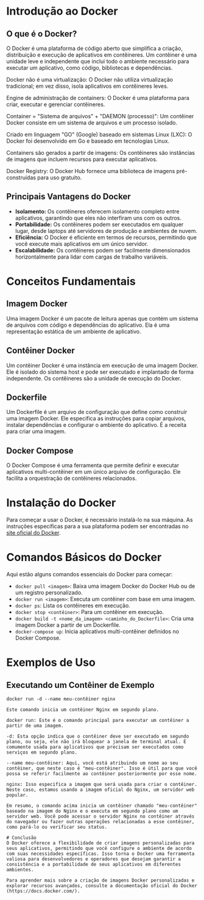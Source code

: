 # Introdução ao Docker

## O que é o Docker?
O Docker é uma plataforma de código aberto que simplifica a criação, distribuição e execução de aplicativos em contêineres. Um contêiner é uma unidade leve e independente que inclui todo o ambiente necessário para executar um aplicativo, como código, bibliotecas e dependências.


Docker não é uma virtualização: O Docker não utiliza virtualização tradicional; em vez disso, isola aplicativos em contêineres leves.

Engine de administração de containers: O Docker é uma plataforma para criar, executar e gerenciar contêineres.

Container = "Sistema de arquivos" + "DAEMON (processo)": Um contêiner Docker consiste em um sistema de arquivos e um processo isolado.

Criado em linguagem "GO" (Google) baseado em sistemas Linux (LXC): O Docker foi desenvolvido em Go e baseado em tecnologias Linux.

Containers são gerados a partir de imagens: Os contêineres são instâncias de imagens que incluem recursos para executar aplicativos.

Docker Registry: O Docker Hub fornece uma biblioteca de imagens pré-construídas para uso gratuito.

## Principais Vantagens do Docker
- **Isolamento:** Os contêineres oferecem isolamento completo entre aplicativos, garantindo que eles não interfiram uns com os outros.
- **Portabilidade:** Os contêineres podem ser executados em qualquer lugar, desde laptops até servidores de produção e ambientes de nuvem.
- **Eficiência:** O Docker é eficiente em termos de recursos, permitindo que você execute mais aplicativos em um único servidor.
- **Escalabilidade:** Os contêineres podem ser facilmente dimensionados horizontalmente para lidar com cargas de trabalho variáveis.

# Conceitos Fundamentais

## Imagem Docker
Uma imagem Docker é um pacote de leitura apenas que contém um sistema de arquivos com código e dependências do aplicativo. Ela é uma representação estática de um ambiente de aplicativo.

## Contêiner Docker
Um contêiner Docker é uma instância em execução de uma imagem Docker. Ele é isolado do sistema host e pode ser executado e implantado de forma independente. Os contêineres são a unidade de execução do Docker.

## Dockerfile
Um Dockerfile é um arquivo de configuração que define como construir uma imagem Docker. Ele especifica as instruções para copiar arquivos, instalar dependências e configurar o ambiente do aplicativo. É a receita para criar uma imagem.

## Docker Compose
O Docker Compose é uma ferramenta que permite definir e executar aplicativos multi-contêiner em um único arquivo de configuração. Ele facilita a orquestração de contêineres relacionados.

# Instalação do Docker
Para começar a usar o Docker, é necessário instalá-lo na sua máquina. As instruções específicas para a sua plataforma podem ser encontradas no [site oficial do Docker](https://docs.docker.com/).

# Comandos Básicos do Docker
Aqui estão alguns comandos essenciais do Docker para começar:

- `docker pull <imagem>`: Baixa uma imagem Docker do Docker Hub ou de um registro personalizado.
- `docker run <imagem>`: Executa um contêiner com base em uma imagem.
- `docker ps`: Lista os contêineres em execução.
- `docker stop <contêiner>`: Para um contêiner em execução.
- `docker build -t <nome_da_imagem> <caminho_do_Dockerfile>`: Cria uma imagem Docker a partir de um Dockerfile.
- `docker-compose up`: Inicia aplicativos multi-contêiner definidos no Docker Compose.

# Exemplos de Uso

## Executando um Contêiner de Exemplo
```shell
docker run -d --name meu-contêiner nginx

Este comando inicia um contêiner Nginx em segundo plano.

docker run: Este é o comando principal para executar um contêiner a partir de uma imagem.

-d: Esta opção indica que o contêiner deve ser executado em segundo plano, ou seja, ele não irá bloquear a janela de terminal atual. É comumente usada para aplicativos que precisam ser executados como serviços em segundo plano.

--name meu-contêiner: Aqui, você está atribuindo um nome ao seu contêiner, que neste caso é "meu-contêiner". Isso é útil para que você possa se referir facilmente ao contêiner posteriormente por esse nome.

nginx: Isso especifica a imagem que será usada para criar o contêiner. Neste caso, estamos usando a imagem oficial do Nginx, um servidor web popular.

Em resumo, o comando acima inicia um contêiner chamado "meu-contêiner" baseado na imagem do Nginx e o executa em segundo plano como um servidor web. Você pode acessar o servidor Nginx no contêiner através do navegador ou fazer outras operações relacionadas a esse contêiner, como pará-lo ou verificar seu status.

# Conclusão
O Docker oferece a flexibilidade de criar imagens personalizadas para seus aplicativos, permitindo que você configure o ambiente de acordo com suas necessidades específicas. Isso torna o Docker uma ferramenta valiosa para desenvolvedores e operadores que desejam garantir a consistência e a portabilidade de seus aplicativos em diferentes ambientes.

Para aprender mais sobre a criação de imagens Docker personalizadas e explorar recursos avançados, consulte a documentação oficial do Docker (https://docs.docker.com/). 
